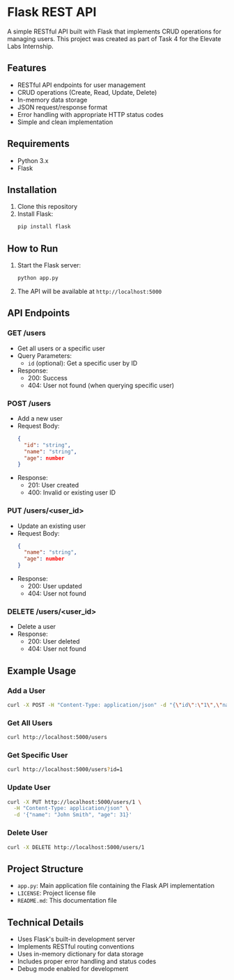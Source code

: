 # Flask REST API

A simple RESTful API built with Flask that implements CRUD operations for managing users. This project was created as part of Task 4 for the Elevate Labs Internship.

## Features

- RESTful API endpoints for user management
- CRUD operations (Create, Read, Update, Delete)
- In-memory data storage
- JSON request/response format
- Error handling with appropriate HTTP status codes
- Simple and clean implementation

## Requirements

- Python 3.x
- Flask

## Installation

1. Clone this repository
2. Install Flask:
   ```bash
   pip install flask
   ```

## How to Run

1. Start the Flask server:
   ```bash
   python app.py
   ```
2. The API will be available at `http://localhost:5000`

## API Endpoints

### GET /users
- Get all users or a specific user
- Query Parameters:
  - `id` (optional): Get a specific user by ID
- Response:
  - 200: Success
  - 404: User not found (when querying specific user)

### POST /users
- Add a new user
- Request Body:
  ```json
  {
    "id": "string",
    "name": "string",
    "age": number
  }
  ```
- Response:
  - 201: User created
  - 400: Invalid or existing user ID

### PUT /users/<user_id>
- Update an existing user
- Request Body:
  ```json
  {
    "name": "string",
    "age": number
  }
  ```
- Response:
  - 200: User updated
  - 404: User not found

### DELETE /users/<user_id>
- Delete a user
- Response:
  - 200: User deleted
  - 404: User not found

## Example Usage

### Add a User
```bash
curl -X POST -H "Content-Type: application/json" -d "{\"id\":\"1\",\"name\":\"Apoorv\",\"age\":\"21\"}" http://127.0.0.1:5000/users
```

### Get All Users
```bash
curl http://localhost:5000/users
```

### Get Specific User
```bash
curl http://localhost:5000/users?id=1
```

### Update User
```bash
curl -X PUT http://localhost:5000/users/1 \
  -H "Content-Type: application/json" \
  -d '{"name": "John Smith", "age": 31}'
```

### Delete User
```bash
curl -X DELETE http://localhost:5000/users/1
```

## Project Structure

- `app.py`: Main application file containing the Flask API implementation
- `LICENSE`: Project license file
- `README.md`: This documentation file

## Technical Details

- Uses Flask's built-in development server
- Implements RESTful routing conventions
- Uses in-memory dictionary for data storage
- Includes proper error handling and status codes
- Debug mode enabled for development

